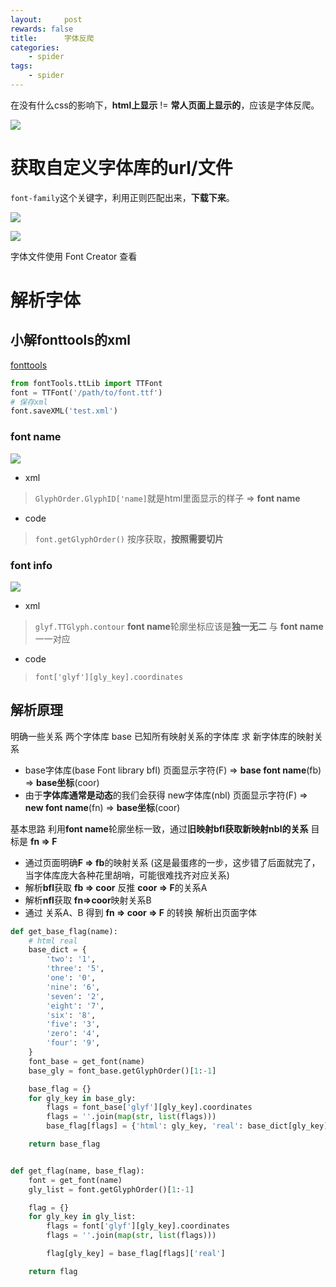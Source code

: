 ```yaml
---
layout:     post
rewards: false
title:      字体反爬
categories:
    - spider
tags:
    - spider
---
```



在没有什么css的影响下，**html上显示** != **常人页面上显示的**，应该是字体反爬。

![](https://tva4.sinaimg.cn/large/006tNc79ly1g2gcg7n43uj31ki0u0wh7.jpg)



# 获取自定义字体库的url/文件

`font-family`这个关键字，利用正则匹配出来，**下载下来**。

![](https://tva4.sinaimg.cn/large/006tNc79ly1g2gcwmm6aaj326i0pcwgz.jpg)


![](https://tva1.sinaimg.cn/large/006tNc79ly1g2gd070c5wj31n80scabi.jpg)

字体文件使用 Font Creator 查看


# 解析字体


## 小解fonttools的xml
[fonttools](https://github.com/fonttools/fonttools)

```python
from fontTools.ttLib import TTFont
font = TTFont('/path/to/font.ttf')
# 保存xml
font.saveXML('test.xml')
```
### font name
![](https://tva4.sinaimg.cn/large/006tNc79ly1g2gdnn35g1j31mg0nqwgg.jpg)

- xml

> `GlyphOrder.GlyphID['name]`就是html里面显示的样子 => **font name**

- code

> `font.getGlyphOrder()` 按序获取，**按照需要切片**

### font info

![](https://tva2.sinaimg.cn/large/006tNc79ly1g2ge0kz6eaj31ew0u077x.jpg)

- xml

> `glyf.TTGlyph.contour`  **font name**轮廓坐标应该是**独一无二** 与 **font name**一一对应

- code

> `font['glyf'][gly_key].coordinates`

## 解析原理

明确一些关系 两个字体库 base 已知所有映射关系的字体库 求 新字体库的映射关系

- base字体库(base Font library  bfl) 页面显示字符(F) => **base font name**(fb) => **base坐标**(coor)
- 由于**字体库通常是动态**的我们会获得 new字体库(nbl) 页面显示字符(F) => **new font name**(fn) => **base坐标**(coor)

基本思路  利用**font name**轮廓坐标一致，通过**旧映射bfl获取新映射nbl的关系** 目标是 **fn => F**

- 通过页面明确**F => fb**的映射关系 (这是最蛋疼的一步，这步错了后面就完了，当字体库庞大各种花里胡哨，可能很难找齐对应关系)
- 解析**bfl**获取 **fb => coor** 反推 **coor => F**的关系A
- 解析**nfl**获取 **fn=>coor**映射关系B
- 通过 关系A、B 得到  **fn => coor => F** 的转换  解析出页面字体

```python
def get_base_flag(name):
    # html real
    base_dict = {
        'two': '1',
        'three': '5',
        'one': '0',
        'nine': '6',
        'seven': '2',
        'eight': '7',
        'six': '8',
        'five': '3',
        'zero': '4',
        'four': '9',
    }
    font_base = get_font(name)
    base_gly = font_base.getGlyphOrder()[1:-1]

    base_flag = {}
    for gly_key in base_gly:
        flags = font_base['glyf'][gly_key].coordinates
        flags = ''.join(map(str, list(flags)))
        base_flag[flags] = {'html': gly_key, 'real': base_dict[gly_key]}

    return base_flag


def get_flag(name, base_flag):
    font = get_font(name)
    gly_list = font.getGlyphOrder()[1:-1]

    flag = {}
    for gly_key in gly_list:
        flags = font['glyf'][gly_key].coordinates
        flags = ''.join(map(str, list(flags)))

        flag[gly_key] = base_flag[flags]['real']

    return flag
```

